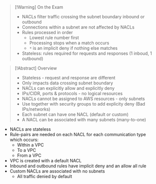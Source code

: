 >[!Warning] On the Exam
> - NACLs filter traffic crossing the subnet boundary inbound or outbound
> -  Connections within a subnet are not affected by NACLs
> - Rules processed in order
> 	- Lowest rule number first
> 	- Processing stops when a match occurs
> 	- `*` is an implicit deny if nothing else matches
> - Stateless: rules required for requests and responses (1 inboud, 1 outbound)

>[!Abstract] Overview
> - Stateless - request and response are different
> - Only impacts data crossing subnet boundary
> - NACLs can explicitly allow and explicitly deny
> - IPs/CIDR, ports & protocols - no logical resources
> - NACLs cannot be assigned to AWS resources - only subnets
> - Use together with security groups to add explicity deny (Bad IPs/networks)
> - Each subnet can have one NACL (default or custom)
> - A NACL can be associated with many subnets (many-to-one)

- NACLs are stateless
- Rule-pairs are needed on each NACL for each communication type which occurs:
	- Within a VPC
	- To a VPC
	- From a VPC
- VPC is created with a default NACL
- Inbound and outbound rules have implicit deny and an allow all rule
- Custom NACLs are associated with no subnets
	- All traffic denied by default